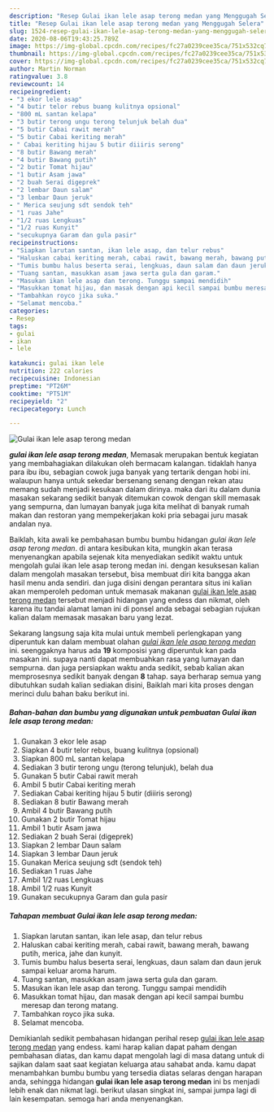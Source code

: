```yaml
---
description: "Resep Gulai ikan lele asap terong medan yang Menggugah Selera"
title: "Resep Gulai ikan lele asap terong medan yang Menggugah Selera"
slug: 1524-resep-gulai-ikan-lele-asap-terong-medan-yang-menggugah-selera
date: 2020-08-06T19:43:25.789Z
image: https://img-global.cpcdn.com/recipes/fc27a0239cee35ca/751x532cq70/gulai-ikan-lele-asap-terong-medan-foto-resep-utama.jpg
thumbnail: https://img-global.cpcdn.com/recipes/fc27a0239cee35ca/751x532cq70/gulai-ikan-lele-asap-terong-medan-foto-resep-utama.jpg
cover: https://img-global.cpcdn.com/recipes/fc27a0239cee35ca/751x532cq70/gulai-ikan-lele-asap-terong-medan-foto-resep-utama.jpg
author: Martin Norman
ratingvalue: 3.8
reviewcount: 14
recipeingredient:
- "3 ekor lele asap"
- "4 butir telor rebus buang kulitnya opsional"
- "800 mL santan kelapa"
- "3 butir terong ungu terong telunjuk belah dua"
- "5 butir Cabai rawit merah"
- "5 butir Cabai keriting merah"
- " Cabai keriting hijau 5 butir diiiris serong"
- "8 butir Bawang merah"
- "4 butir Bawang putih"
- "2 butir Tomat hijau"
- "1 butir Asam jawa"
- "2 buah Serai digeprek"
- "2 lembar Daun salam"
- "3 lembar Daun jeruk"
- " Merica seujung sdt sendok teh"
- "1 ruas Jahe"
- "1/2 ruas Lengkuas"
- "1/2 ruas Kunyit"
- "secukupnya Garam dan gula pasir"
recipeinstructions:
- "Siapkan larutan santan, ikan lele asap, dan telur rebus"
- "Haluskan cabai keriting merah, cabai rawit, bawang merah, bawang putih, merica, jahe dan kunyit."
- "Tumis bumbu halus beserta serai, lengkuas, daun salam dan daun jeruk sampai keluar aroma harum."
- "Tuang santan, masukkan asam jawa serta gula dan garam."
- "Masukan ikan lele asap dan terong. Tunggu sampai mendidih"
- "Masukkan tomat hijau, dan masak dengan api kecil sampai bumbu meresap dan terong matang."
- "Tambahkan royco jika suka."
- "Selamat mencoba."
categories:
- Resep
tags:
- gulai
- ikan
- lele

katakunci: gulai ikan lele 
nutrition: 222 calories
recipecuisine: Indonesian
preptime: "PT26M"
cooktime: "PT51M"
recipeyield: "2"
recipecategory: Lunch

---
```



![Gulai ikan lele asap terong medan](https://img-global.cpcdn.com/recipes/fc27a0239cee35ca/751x532cq70/gulai-ikan-lele-asap-terong-medan-foto-resep-utama.jpg)

<b><i>gulai ikan lele asap terong medan</i></b>, Memasak merupakan bentuk kegiatan yang membahagiakan dilakukan oleh bermacam kalangan. tidaklah hanya para ibu ibu, sebagian cowok juga banyak yang tertarik dengan hobi ini. walaupun hanya untuk sekedar bersenang senang dengan rekan atau memang sudah menjadi kesukaan dalam dirinya. maka dari itu dalam dunia masakan sekarang sedikit banyak ditemukan cowok dengan skill memasak yang sempurna, dan lumayan banyak juga kita melihat di banyak rumah makan dan restoran yang mempekerjakan koki pria sebagai juru masak andalan nya.



Baiklah, kita awali ke pembahasan bumbu bumbu hidangan <i>gulai ikan lele asap terong medan</i>. di antara kesibukan kita, mungkin akan terasa menyenangkan apabila sejenak kita menyediakan sedikit waktu untuk mengolah gulai ikan lele asap terong medan ini. dengan kesuksesan kalian dalam mengolah masakan tersebut, bisa membuat diri kita bangga akan hasil menu anda sendiri. dan juga disini dengan perantara situs ini kalian akan memperoleh pedoman untuk memasak makanan <u>gulai ikan lele asap terong medan</u> tersebut menjadi hidangan yang endess dan nikmat, oleh karena itu tandai alamat laman ini di ponsel anda sebagai sebagian rujukan kalian dalam memasak masakan baru yang lezat.


Sekarang langsung saja kita mulai untuk membeli perlengkapan yang diperuntuk kan dalam membuat olahan <u><i>gulai ikan lele asap terong medan</i></u> ini. seenggaknya harus ada <b>19</b> komposisi yang diperuntuk kan pada masakan ini. supaya nanti dapat membuahkan rasa yang lumayan dan sempurna. dan juga persiapkan waktu anda sedikit, sebab kalian akan memprosesnya sedikit banyak dengan <b>8</b> tahap. saya berharap semua yang dibutuhkan sudah kalian sediakan disini, Baiklah mari kita proses dengan merinci dulu bahan baku berikut ini.

<!--inarticleads1-->

##### Bahan-bahan dan bumbu yang digunakan untuk pembuatan Gulai ikan lele asap terong medan:

1. Gunakan 3 ekor lele asap
1. Siapkan 4 butir telor rebus, buang kulitnya (opsional)
1. Siapkan 800 mL santan kelapa
1. Sediakan 3 butir terong ungu (terong telunjuk), belah dua
1. Gunakan 5 butir Cabai rawit merah
1. Ambil 5 butir Cabai keriting merah
1. Sediakan  Cabai keriting hijau 5 butir (diiiris serong)
1. Sediakan 8 butir Bawang merah
1. Ambil 4 butir Bawang putih
1. Gunakan 2 butir Tomat hijau
1. Ambil 1 butir Asam jawa
1. Sediakan 2 buah Serai (digeprek)
1. Siapkan 2 lembar Daun salam
1. Siapkan 3 lembar Daun jeruk
1. Gunakan  Merica seujung sdt (sendok teh)
1. Sediakan 1 ruas Jahe
1. Ambil 1/2 ruas Lengkuas
1. Ambil 1/2 ruas Kunyit
1. Gunakan secukupnya Garam dan gula pasir




<!--inarticleads2-->

##### Tahapan membuat Gulai ikan lele asap terong medan:

1. Siapkan larutan santan, ikan lele asap, dan telur rebus
1. Haluskan cabai keriting merah, cabai rawit, bawang merah, bawang putih, merica, jahe dan kunyit.
1. Tumis bumbu halus beserta serai, lengkuas, daun salam dan daun jeruk sampai keluar aroma harum.
1. Tuang santan, masukkan asam jawa serta gula dan garam.
1. Masukan ikan lele asap dan terong. Tunggu sampai mendidih
1. Masukkan tomat hijau, dan masak dengan api kecil sampai bumbu meresap dan terong matang.
1. Tambahkan royco jika suka.
1. Selamat mencoba.




Demikianlah sedikit pembahasan hidangan perihal resep <u>gulai ikan lele asap terong medan</u> yang endess. kami harap kalian dapat paham dengan pembahasan diatas, dan kamu dapat mengolah lagi di masa datang untuk di sajikan dalam saat saat kegiatan keluarga atau sahabat anda. kamu dapat menambahkan bumbu bumbu yang tersedia diatas selaras dengan harapan anda, sehingga hidangan <b>gulai ikan lele asap terong medan</b> ini bs menjadi lebih enak dan nikmat lagi. berikut ulasan singkat ini, sampai jumpa lagi di lain kesempatan. semoga hari anda menyenangkan.
